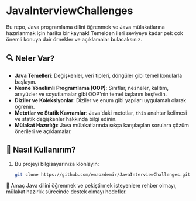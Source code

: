 # JavaInterviewChallenges

Bu repo, Java programlama dilini öğrenmek ve Java mülakatlarına hazırlanmak için harika bir kaynak! Temelden ileri seviyeye kadar pek çok önemli konuya dair örnekler ve açıklamalar bulacaksınız.

## 🔍 Neler Var?

- **Java Temelleri**: Değişkenler, veri tipleri, döngüler gibi temel konularla başlayın.
- **Nesne Yönelimli Programlama (OOP)**: Sınıflar, nesneler, kalıtım, arayüzler ve soyutlamalar gibi OOP'nin temel taşlarını keşfedin.
- **Diziler ve Koleksiyonlar**: Diziler ve enum gibi yapıları uygulamalı olarak öğrenin.
- **Metotlar ve Statik Kavramlar**: Java'daki metotlar, `this` anahtar kelimesi ve statik değişkenler hakkında bilgi edinin.
- **Mülakat Hazırlığı**: Java mülakatlarında sıkça karşılaşılan sorulara çözüm önerileri ve açıklamalar.

## 🚀 Nasıl Kullanırım?

1. Bu projeyi bilgisayarınıza klonlayın:
   ```bash
   git clone https://github.com/emaozdemir/JavaInterviewChallenges.git

📌 Amaç
Java dilini öğrenmek ve pekiştirmek isteyenlere rehber olmayı, mülakat hazırlık sürecinde destek olmayı hedefler.